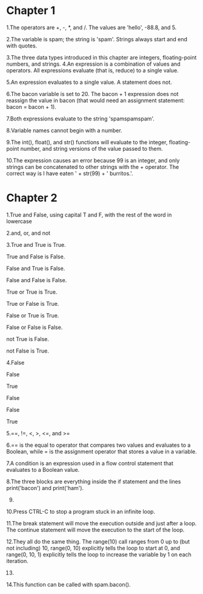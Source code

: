 # Chapter 1

1.The operators are +, -, *, and /. The values are 'hello', -88.8, and 5.

2.The variable is spam; the string is 'spam'. Strings always start and end with quotes.

3.The three data types introduced in this chapter are integers, floating-point numbers, and strings.
4.An expression is a combination of values and operators. All expressions evaluate (that is, reduce) to a single value.

5.An expression evaluates to a single value. A statement does not.

6.The bacon variable is set to 20. The bacon + 1 expression does not reassign the value in bacon (that would need an assignment statement: bacon = bacon + 1).

7.Both expressions evaluate to the string 'spamspamspam'.

8.Variable names cannot begin with a number.

9.The int(), float(), and str() functions will evaluate to the integer, floating-point number, and string versions of the value passed to them.

10.The expression causes an error because 99 is an integer, and only strings can be concatenated to other strings with the + operator. The correct way is I have eaten ' + str(99) + ' burritos.'.
# Chapter 2

1.True and False, using capital T and F, with the rest of the word in lowercase


2.and, or, and not


3.True and True is True.

True and False is False.

False and True is False.

False and False is False.

True or True is True.

True or False is True.

False or True is True.

False or False is False.

not True is False.

not False is True.


4.False

False

True

False

False

True


5.==, !=, <, >, <=, and >=


6.== is the equal to operator that compares two values and evaluates to a Boolean, while = is the assignment operator that stores a value in a variable.


7.A condition is an expression used in a flow control statement that evaluates to a Boolean value.


8.The three blocks are everything inside the if statement and the lines print('bacon') and print('ham').

9.

10.Press CTRL-C to stop a program stuck in an infinite loop.


11.The break statement will move the execution outside and just after a loop. The continue statement will move the execution to the start of the loop.


12.They all do the same thing. The range(10) call ranges from 0 up to (but not including) 10, range(0, 10) explicitly tells the loop to start at 0, and range(0, 10, 1) explicitly tells the loop to increase the variable by 1 on each iteration.

13.

14.This function can be called with spam.bacon().

